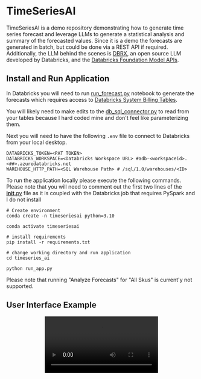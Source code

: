 # TimeSeriesAI

TimeSeriesAI is a demo repository demonstrating how to generate time series forecast and leverage LLMs to generate a statistical analysis and summary of the forecasted values. Since it is a demo the forecasts are generated in batch, but could be done via a REST API if required. Additionally, the LLM behind the scenes is [DBRX](https://www.databricks.com/blog/introducing-dbrx-new-state-art-open-llm), an open source LLM developed by Databricks, and the [Databricks Foundation Model APIs](https://docs.databricks.com/en/machine-learning/foundation-models/index.html). 



## Install and Run Application 

In Databricks you will need to run [run_forecast.py](timeseries_ai/run_forecasts.py) notebook to generate the forecasts which requires access to [Databricks System Billing Tables](https://docs.databricks.com/en/administration-guide/system-tables/billing.html). 

You will likely need to make edits to the [db_sql_connector.py](timeseries_ai/libs/db_sql_connect.py) to read from your tables because I hard coded mine and don't feel like parameterizing them. 

Next you will need to have the following `.env` file to connect to Databricks from your local desktop. 
```
DATABRICKS_TOKEN=<PAT TOKEN>
DATABRICKS_WORKSPACE=<Databricks Workspace URL> #adb-<workspaceid>.<##>.azuredatabricks.net
WAREHOUSE_HTTP_PATH=<SQL Warehouse Path> # /sql/1.0/warehouses/<ID>
```


To run the application locally please execute the following commands. Please note that you will need to comment out the first two lines of the [__init__.py](timeseries_ai/libs/__init__.py) file as it is coupled with the Databricks job that requires PySpark and I do not install
```
# Create environment 
conda create -n timeseriesai python=3.10

conda activate timeseriesai

# install requirements 
pip install -r requirements.txt

# change working directory and run application
cd timeseries_ai

python run_app.py
```

Please note that running "Analyze Forecasts" for "All Skus" is current'y not supported. 

## User Interface Example

<div style="text-align: center;">
<video src="docs/TimeSeriesAI_Video.mov" controls="controls" style="max-width: 730px;"></video>
</div>